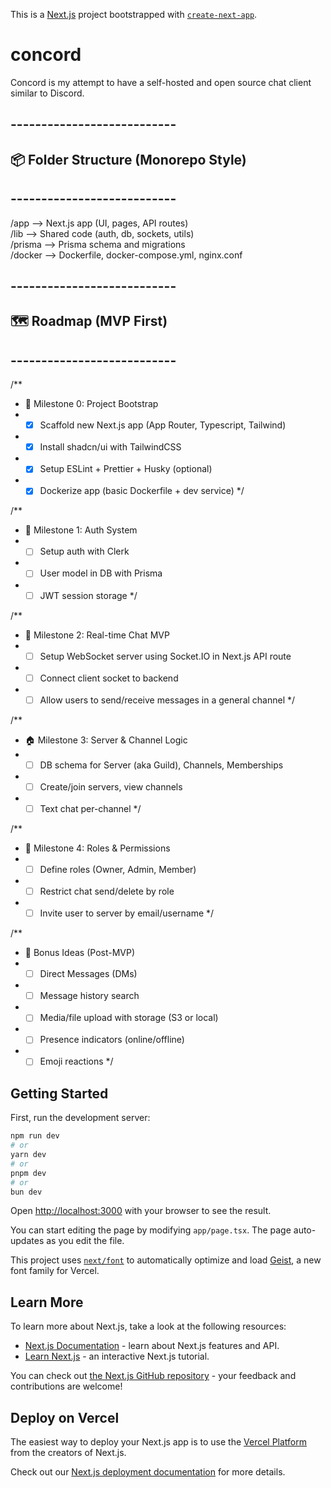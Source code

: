 This is a [Next.js](https://nextjs.org) project bootstrapped with [`create-next-app`](https://nextjs.org/docs/app/api-reference/cli/create-next-app).

# concord
Concord is my attempt to have a self-hosted and open source chat client similar to Discord.

<!-- Project: Concord (Open-Source, Self-Hosted) -->
<!-- Framework: Next.js (App Router) + shadcn/ui + Socket.IO + Docker -->

## ---------------------------
## 📦 Folder Structure (Monorepo Style)
## ---------------------------
/app           --> Next.js app (UI, pages, API routes)  
/lib           --> Shared code (auth, db, sockets, utils)  
/prisma        --> Prisma schema and migrations  
/docker        --> Dockerfile, docker-compose.yml, nginx.conf  

## ---------------------------
## 🗺️ Roadmap (MVP First)
## ---------------------------

/**
 * 🏁 Milestone 0: Project Bootstrap
 * - [X] Scaffold new Next.js app (App Router, Typescript, Tailwind)
 * - [X] Install shadcn/ui with TailwindCSS
 * - [X] Setup ESLint + Prettier + Husky (optional)
 * - [X] Dockerize app (basic Dockerfile + dev service)
 */

/**
 * 🔐 Milestone 1: Auth System
 * - [ ] Setup auth with Clerk
 * - [ ] User model in DB with Prisma
 * - [ ] JWT session storage
 */

/**
 * 💬 Milestone 2: Real-time Chat MVP
 * - [ ] Setup WebSocket server using Socket.IO in Next.js API route
 * - [ ] Connect client socket to backend
 * - [ ] Allow users to send/receive messages in a general channel
 */

/**
 * 🏠 Milestone 3: Server & Channel Logic
 * - [ ] DB schema for Server (aka Guild), Channels, Memberships
 * - [ ] Create/join servers, view channels
 * - [ ] Text chat per-channel
 */

/**
 * 👮 Milestone 4: Roles & Permissions
 * - [ ] Define roles (Owner, Admin, Member)
 * - [ ] Restrict chat send/delete by role
 * - [ ] Invite user to server by email/username
 */

/**
 * 🧪 Bonus Ideas (Post-MVP)
 * - [ ] Direct Messages (DMs)
 * - [ ] Message history search
 * - [ ] Media/file upload with storage (S3 or local)
 * - [ ] Presence indicators (online/offline)
 * - [ ] Emoji reactions
 */

## Getting Started

First, run the development server:

```bash
npm run dev
# or
yarn dev
# or
pnpm dev
# or
bun dev
```

Open [http://localhost:3000](http://localhost:3000) with your browser to see the result.

You can start editing the page by modifying `app/page.tsx`. The page auto-updates as you edit the file.

This project uses [`next/font`](https://nextjs.org/docs/app/building-your-application/optimizing/fonts) to automatically optimize and load [Geist](https://vercel.com/font), a new font family for Vercel.

## Learn More

To learn more about Next.js, take a look at the following resources:

- [Next.js Documentation](https://nextjs.org/docs) - learn about Next.js features and API.
- [Learn Next.js](https://nextjs.org/learn) - an interactive Next.js tutorial.

You can check out [the Next.js GitHub repository](https://github.com/vercel/next.js) - your feedback and contributions are welcome!

## Deploy on Vercel

The easiest way to deploy your Next.js app is to use the [Vercel Platform](https://vercel.com/new?utm_medium=default-template&filter=next.js&utm_source=create-next-app&utm_campaign=create-next-app-readme) from the creators of Next.js.

Check out our [Next.js deployment documentation](https://nextjs.org/docs/app/building-your-application/deploying) for more details.
